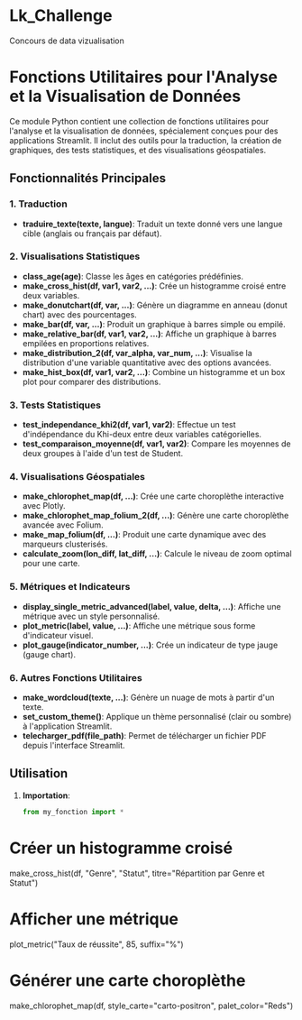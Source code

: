 # Lk_Challenge
Concours de data vizualisation
# Fonctions Utilitaires pour l'Analyse et la Visualisation de Données

Ce module Python contient une collection de fonctions utilitaires pour l'analyse et la visualisation de données, spécialement conçues pour des applications Streamlit. Il inclut des outils pour la traduction, la création de graphiques, des tests statistiques, et des visualisations géospatiales.

## Fonctionnalités Principales

### 1. Traduction
- **traduire_texte(texte, langue)**: Traduit un texte donné vers une langue cible (anglais ou français par défaut).

### 2. Visualisations Statistiques
- **class_age(age)**: Classe les âges en catégories prédéfinies.
- **make_cross_hist(df, var1, var2, ...)**: Crée un histogramme croisé entre deux variables.
- **make_donutchart(df, var, ...)**: Génère un diagramme en anneau (donut chart) avec des pourcentages.
- **make_bar(df, var, ...)**: Produit un graphique à barres simple ou empilé.
- **make_relative_bar(df, var1, var2, ...)**: Affiche un graphique à barres empilées en proportions relatives.
- **make_distribution_2(df, var_alpha, var_num, ...)**: Visualise la distribution d'une variable quantitative avec des options avancées.
- **make_hist_box(df, var1, var2, ...)**: Combine un histogramme et un box plot pour comparer des distributions.

### 3. Tests Statistiques
- **test_independance_khi2(df, var1, var2)**: Effectue un test d'indépendance du Khi-deux entre deux variables catégorielles.
- **test_comparaison_moyenne(df, var1, var2)**: Compare les moyennes de deux groupes à l'aide d'un test de Student.

### 4. Visualisations Géospatiales
- **make_chlorophet_map(df, ...)**: Crée une carte choroplèthe interactive avec Plotly.
- **make_chlorophet_map_folium_2(df, ...)**: Génère une carte choroplèthe avancée avec Folium.
- **make_map_folium(df, ...)**: Produit une carte dynamique avec des marqueurs clusterisés.
- **calculate_zoom(lon_diff, lat_diff, ...)**: Calcule le niveau de zoom optimal pour une carte.

### 5. Métriques et Indicateurs
- **display_single_metric_advanced(label, value, delta, ...)**: Affiche une métrique avec un style personnalisé.
- **plot_metric(label, value, ...)**: Affiche une métrique sous forme d'indicateur visuel.
- **plot_gauge(indicator_number, ...)**: Crée un indicateur de type jauge (gauge chart).

### 6. Autres Fonctions Utilitaires
- **make_wordcloud(texte, ...)**: Génère un nuage de mots à partir d'un texte.
- **set_custom_theme()**: Applique un thème personnalisé (clair ou sombre) à l'application Streamlit.
- **telecharger_pdf(file_path)**: Permet de télécharger un fichier PDF depuis l'interface Streamlit.

## Utilisation

1. **Importation**:
   ```python
   from my_fonction import *

  # Créer un histogramme croisé
make_cross_hist(df, "Genre", "Statut", titre="Répartition par Genre et Statut")

# Afficher une métrique
plot_metric("Taux de réussite", 85, suffix="%")

# Générer une carte choroplèthe
make_chlorophet_map(df, style_carte="carto-positron", palet_color="Reds") 